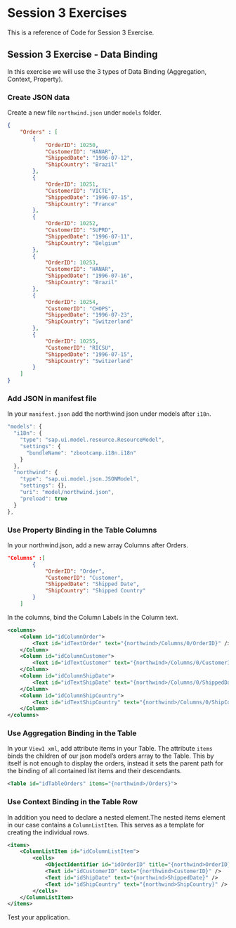 # Session 3 Exercises 
This is a reference of Code for Session 3 Exercise.

## Session 3 Exercise - Data Binding
In this exercise we will use the 3 types of Data Binding (Aggregation, Context, Property).

### Create JSON data
Create a new file `northwind.json` under `models` folder.
```json
{
	"Orders" : [
		{
			"OrderID": 10250,
			"CustomerID": "HANAR",
			"ShippedDate": "1996-07-12",
			"ShipCountry": "Brazil"
		},
		{
			"OrderID": 10251,
			"CustomerID": "VICTE",
			"ShippedDate": "1996-07-15",
			"ShipCountry": "France"
		},
		{
			"OrderID": 10252,
			"CustomerID": "SUPRD",
			"ShippedDate": "1996-07-11",
			"ShipCountry": "Belgium"
		},
		{
			"OrderID": 10253,
			"CustomerID": "HANAR",
			"ShippedDate": "1996-07-16",
			"ShipCountry": "Brazil"
		},
		{
			"OrderID": 10254,
			"CustomerID": "CHOPS",
			"ShippedDate": "1996-07-23",
			"ShipCountry": "Switzerland"
		},
		{
			"OrderID": 10255,
			"CustomerID": "RICSU",
			"ShippedDate": "1996-07-15",
			"ShipCountry": "Switzerland"
		}
	]
}

```

### Add JSON in manifest file
In your `manifest.json` add the northwind json under models after `i18n`.
```js
"models": {
  "i18n": {
    "type": "sap.ui.model.resource.ResourceModel",
    "settings": {
      "bundleName": "zbootcamp.i18n.i18n"
    }
  },
  "northwind": {
    "type": "sap.ui.model.json.JSONModel",
    "settings": {},
    "uri": "model/northwind.json",
    "preload": true
  }
},
```

### Use Property Binding in the Table Columns
In your northwind.json, add a new array Columns after Orders.
```json
"Columns" :[
		{
			"OrderID": "Order",
			"CustomerID": "Customer",
			"ShippedDate": "Shipped Date",
			"ShipCountry": "Shipped Country"
		}
	]
```

In the columns, bind the Column Labels in the Column text.
```xml
<columns>
	<Column id="idColumnOrder">
	    <Text id="idTextOrder" text="{northwind>/Columns/0/OrderID}" />
	</Column>
	<Column id="idColumnCustomer">
	    <Text id="idTextCustomer" text="{northwind>/Columns/0/CustomerID}" />
	</Column>
	<Column id="idColumnShipDate">
	    <Text id="idTextShipDate" text="{northwind>/Columns/0/ShippedDate}"/>
	</Column>
	<Column id="idColumnShipCountry">
	    <Text id="idTextShipCountry" text="{northwind>/Columns/0/ShipCountry}" />
	</Column>
</columns>

```

### Use Aggregation Binding in the Table  
In your `View1 xml`, add attribute items in your Table. The attribute `items` binds the children of our json model’s orders array to the Table. 
This by itself is not enough to display the orders, instead it sets the parent path for the binding of all contained list items and their descendants.
```xml
<Table id="idTableOrders" items="{northwind>/Orders}">
```

### Use Context Binding in the Table Row
In addition you need to declare a nested element.The nested items element in our case contains a `ColumnListItem`. This serves as a template for creating the individual rows.
```xml
<items>
    <ColumnListItem id="idColumnListItem">
        <cells>
            <ObjectIdentifier id="idOrderID" title="{northwind>OrderID}" />
            <Text id="idCustomerID" text="{northwind>CustomerID}" />
            <Text id="idShipDate" text="{northwind>ShippedDate}" />
            <Text id="idShipCountry" text="{northwind>ShipCountry}" />
        </cells>
    </ColumnListItem>
</items>
```

Test your application. 
